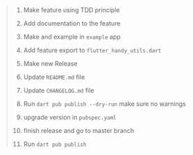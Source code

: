 > 1. Make feature using TDD principle
>
> 2. Add documentation to the feature
>
> 3. Make and example in `example` app
>
> 4. Add feature export to `flutter_handy_utils.dart`
>
> 5. Make new Release
>
> 6. Update `README.md` file
>
> 7. Update `CHANGELOG.md` file
>
> 8. Run `dart pub publish --dry-run` make sure no warnings
>
> 9. upgrade version in `pubspec.yaml`
>
> 10. finish release and go to master branch
>
> 11. Run `dart pub publish`
